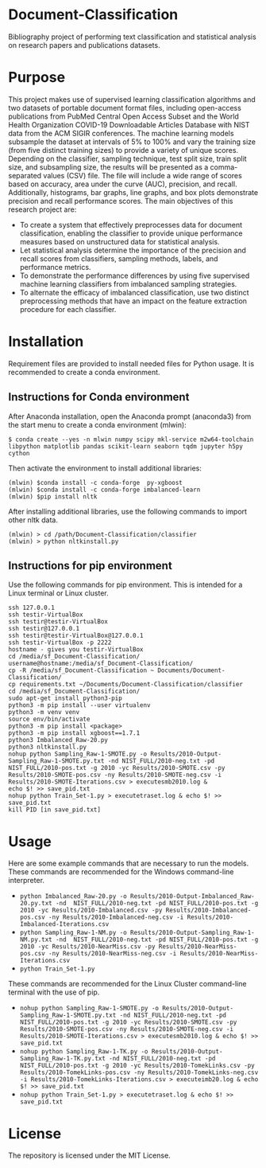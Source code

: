 # Document-Classification

Bibliography project of performing text classification and statistical analysis on research papers and publications datasets.

# Purpose
This project makes use of supervised learning classification algorithms and two datasets of portable document format files, including open-access publications from PubMed Central Open Access Subset and the World Health Organization COVID-19 Downloadable Articles Database with NIST data from the ACM  SIGIR conferences. The machine learning models subsample the dataset at intervals of 5% to 100% and vary the training size (from five distinct training sizes) to provide a variety of unique scores. Depending on the classifier, sampling technique, test split size, train split size, and subsampling size, the results will be presented as a comma-separated values (CSV) file. The file will include a wide range of scores based on accuracy, area under the curve (AUC), precision, and recall. Additionally, histograms, bar graphs, line graphs, and box plots demonstrate precision and recall performance scores. 
The main objectives of this research project are: 
* To create a system that effectively preprocesses data for document classification, enabling the classifier to provide unique performance measures based on unstructured data for statistical analysis. 
* Let statistical analysis determine the importance of the precision and recall scores from classifiers, sampling methods, labels, and performance metrics.
* To demonstrate the performance differences by using five supervised machine learning classifiers from imbalanced sampling strategies.
* To alternate the efficacy of imbalanced classification, use two distinct preprocessing methods that have an impact on the feature extraction procedure for each classifier.

# Installation
Requirement files are provided to install needed files for Python usage. It is recommended to create a conda environment. 
## Instructions for Conda environment
After Anaconda installation, open the Anaconda prompt (anaconda3) from the start menu to create a conda environment (mlwin): 

    $ conda create --yes -n mlwin numpy scipy mkl-service m2w64-toolchain libpython matplotlib pandas scikit-learn seaborn tqdm jupyter h5py cython

Then activate the environment to install additional libraries:

```$ activate mlwin
(mlwin) $conda install -c conda-forge  py-xgboost
(mlwin) $conda install -c conda-forge imbalanced-learn
(mlwin) $pip install nltk
```
After installing additional libraries, use the following commands to import other nltk data. 
```
(mlwin) > cd /path/Document-Classification/classifier
(mlwin) > python nltkinstall.py
```

## Instructions for pip environment
Use the following commands for pip environment. This is intended for a Linux terminal or Linux cluster.
```
ssh 127.0.0.1
ssh testir-VirtualBox
ssh testir@testir-VirtualBox
ssh testir@127.0.0.1
ssh testir@testir-VirtualBox@127.0.0.1
ssh testir-VirtualBox -p 2222
hostname - gives you testir-VirtualBox 
cd /media/sf_Document-Classification/
username@hostname:/media/sf_Document-Classification/
cp -R /media/sf_Document-Classification ~ Documents/Document-Classification/
cp requirements.txt ~/Documents/Document-Classification/classifier
cd /media/sf_Document-Classification/
sudo apt-get install python3-pip
python3 -m pip install --user virtualenv
python3 -m venv venv
source env/bin/activate
python3 -m pip install <package>
python3 -m pip install xgboost==1.7.1
python3 Imbalanced_Raw-20.py
python3 nltkinstall.py
nohup python Sampling_Raw-1-SMOTE.py -o Results/2010-Output-Sampling_Raw-1-SMOTE.py.txt -nd NIST_FULL/2010-neg.txt -pd NIST_FULL/2010-pos.txt -g 2010 -yc Results/2010-SMOTE.csv -py Results/2010-SMOTE-pos.csv -ny Results/2010-SMOTE-neg.csv -i Results/2010-SMOTE-Iterations.csv > executesmb2010.log &
echo $! >> save_pid.txt
nohup python Train_Set-1.py > executetraset.log & echo $! >> save_pid.txt
kill PID [in save_pid.txt]
```

# Usage
Here are some example commands that are necessary to run the models.
These commands are recommended for the Windows command-line interpreter. 
 - `python Imbalanced_Raw-20.py -o Results/2010-Output-Imbalanced_Raw-20.py.txt -nd  NIST_FULL/2010-neg.txt -pd NIST_FULL/2010-pos.txt -g 2010 -yc Results/2010-Imbalanced.csv -py Results/2010-Imbalanced-pos.csv -ny Results/2010-Imbalanced-neg.csv -i Results/2010-Imbalanced-Iterations.csv`
 - `python Sampling_Raw-1-NM.py -o Results/2010-Output-Sampling_Raw-1-NM.py.txt -nd  NIST_FULL/2010-neg.txt -pd NIST_FULL/2010-pos.txt -g 2010 -yc Results/2010-NearMiss.csv -py Results/2010-NearMiss-pos.csv -ny Results/2010-NearMiss-neg.csv -i Results/2010-NearMiss-Iterations.csv`<br />
 - `python Train_Set-1.py`

These commands are recommended for the Linux Cluster command-line terminal with the use of pip.
 - `nohup python Sampling_Raw-1-SMOTE.py -o Results/2010-Output-Sampling_Raw-1-SMOTE.py.txt -nd NIST_FULL/2010-neg.txt -pd NIST_FULL/2010-pos.txt -g 2010 -yc Results/2010-SMOTE.csv -py Results/2010-SMOTE-pos.csv -ny Results/2010-SMOTE-neg.csv -i Results/2010-SMOTE-Iterations.csv > executesmb2010.log &
echo $! >> save_pid.txt`
 -  `nohup python Sampling_Raw-1-TK.py -o Results/2010-Output-Sampling_Raw-1-TK.py.txt -nd NIST_FULL/2010-neg.txt -pd NIST_FULL/2010-pos.txt -g 2010 -yc Results/2010-TomekLinks.csv -py Results/2010-TomekLinks-pos.csv -ny Results/2010-TomekLinks-neg.csv -i Results/2010-TomekLinks-Iterations.csv > executeimb20.log &
echo $! >> save_pid.txt`
- `nohup python Train_Set-1.py > executetraset.log & echo $! >> save_pid.txt`


# License
The repository is licensed under the MIT License.
